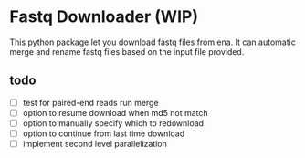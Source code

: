 # Fastq Downloader (WIP)
This python package let you download fastq files from ena.
It can automatic merge and rename fastq files based on the input file provided.

## todo
  - [ ] test for paired-end reads run merge
  - [ ] option to resume download when md5 not match
  - [ ] option to manually specify which to redownload
  - [ ] option to continue from last time download
  - [ ] implement second level parallelization